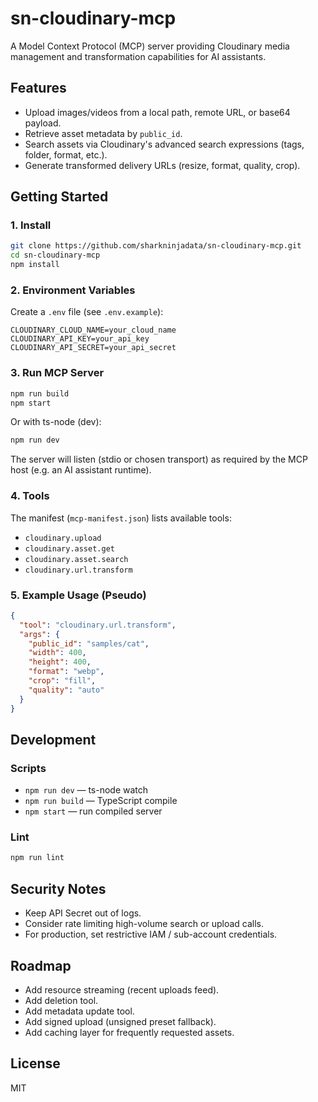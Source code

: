 # sn-cloudinary-mcp

A Model Context Protocol (MCP) server providing Cloudinary media management and transformation capabilities for AI assistants.

## Features
- Upload images/videos from a local path, remote URL, or base64 payload.
- Retrieve asset metadata by `public_id`.
- Search assets via Cloudinary's advanced search expressions (tags, folder, format, etc.).
- Generate transformed delivery URLs (resize, format, quality, crop).

## Getting Started

### 1. Install
```bash
git clone https://github.com/sharkninjadata/sn-cloudinary-mcp.git
cd sn-cloudinary-mcp
npm install
```

### 2. Environment Variables
Create a `.env` file (see `.env.example`):
```
CLOUDINARY_CLOUD_NAME=your_cloud_name
CLOUDINARY_API_KEY=your_api_key
CLOUDINARY_API_SECRET=your_api_secret
```

### 3. Run MCP Server
```bash
npm run build
npm start
```
Or with ts-node (dev):
```bash
npm run dev
```

The server will listen (stdio or chosen transport) as required by the MCP host (e.g. an AI assistant runtime).

### 4. Tools
The manifest (`mcp-manifest.json`) lists available tools:
- `cloudinary.upload`
- `cloudinary.asset.get`
- `cloudinary.asset.search`
- `cloudinary.url.transform`

### 5. Example Usage (Pseudo)
```json
{
  "tool": "cloudinary.url.transform",
  "args": {
    "public_id": "samples/cat",
    "width": 400,
    "height": 400,
    "format": "webp",
    "crop": "fill",
    "quality": "auto"
  }
}
```

## Development

### Scripts
- `npm run dev` — ts-node watch
- `npm run build` — TypeScript compile
- `npm start` — run compiled server

### Lint
```bash
npm run lint
```

## Security Notes
- Keep API Secret out of logs.
- Consider rate limiting high-volume search or upload calls.
- For production, set restrictive IAM / sub-account credentials.

## Roadmap
- Add resource streaming (recent uploads feed).
- Add deletion tool.
- Add metadata update tool.
- Add signed upload (unsigned preset fallback).
- Add caching layer for frequently requested assets.

## License
MIT